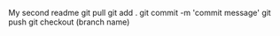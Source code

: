 My second readme
git pull
git add .
git commit -m 'commit message'
git push
git checkout (branch name)
